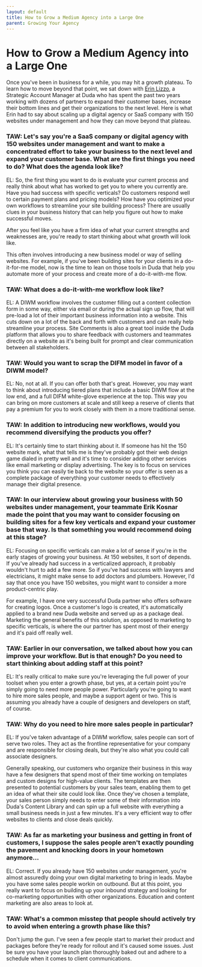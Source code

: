 ```yaml
---
layout: default
title: How to Grow a Medium Agency into a Large One
parent: Growing Your Agency
---
```


# How to Grow a Medium Agency into a Large One

Once you've been in business for a while, you may hit a growth plateau. To learn how to move beyond that point, we sat down with [Erin Lizzo](https://www.linkedin.com/in/erinlizzo/), a Strategic Account Manager at Duda who has spent the past two years working with dozens of partners to expand their customer bases, increase their bottom lines and get their organizations to the next level. Here is what Erin had to say about scaling up a digital agency or SaaS company with 150 websites under management and how they can move beyond that plateau.


### TAW: Let's say you're a SaaS company or digital agency with 150 websites under management and want to make a concentrated effort to take your business to the next level and expand your customer base. What are the first things you need to do? What does the agenda look like?

EL: So, the first thing you want to do is evaluate your current process and really think about what has worked to get you to where you currently are. Have you had success with specific verticals? Do customers respond well to certain payment plans and pricing models? How have you optimized your own workflows to streamline your site building process? There are usually clues in your business history that can help you figure out how to make successful moves.

After you feel like you have a firm idea of what your current strengths and weaknesses are, you're ready to start thinking about what growth will look like.

This often involves introducing a new business model or way of selling websites. For example, if you've been building sites for your clients in a do-it-for-me model, now is the time to lean on those tools in Duda that help you automate more of your process and create more of a do-it-with-me flow.

### TAW: What does a do-it-with-me workflow look like?

EL: A DIWM workflow involves the customer filling out a content collection form in some way, either via email or during the actual sign up flow, that will pre-load a lot of their important business information into a website. This cuts down on a lot of the back and forth with customers and can really help streamline your process. Site Comments is also a great tool inside the Duda platform that allows you to share feedback with customers and teammates directly on a website as it's being built for prompt and clear communication between all stakeholders.  

### TAW: Would you want to scrap the DIFM model in favor of a DIWM model?

EL: No, not at all. If you can offer both that's great. However, you may want to think about introducing tiered plans that include a basic DIWM flow at the low end, and a full DIFM white-glove experience at the top. This way you can bring on more customers at scale and still keep a reserve of clients that pay a premium for you to work closely with them in a more traditional sense. 

### TAW: In addition to introducing new workflows, would you recommend diversifying the products you offer?

EL: It's certainly time to start thinking about it. If someone has hit the 150 website mark, what that tells me is they've probably got their web design game dialed in pretty well and it's time to consider adding other services like email marketing or display advertising. The key is to focus on services you think you can easily tie back to the website so your offer is seen as a complete package of everything your customer needs to effectively manage their digital presence.

### TAW: In our interview about growing your business with 50 websites under management, your teammate Erik Kosnar made the point that you may want to consider focusing on building sites for a few key verticals and expand your customer base that way. Is that something you would recommend doing at this stage?

EL: Focusing on specific verticals can make a lot of sense if you're in the early stages of growing your business. At 150 websites, it sort of depends. If you've already had success in a verticalized approach, it probably wouldn't hurt to add a few more. So if you've had success with lawyers and electricians, it might make sense to add doctors and plumbers. However, I'd say that once you have 150 websites, you might want to consider a more product-centric play.

For example, I have one very successful Duda partner who offers software for creating logos. Once a customer's logo is created, it's automatically applied to a brand new Duda website and served up as a package deal. Marketing the general benefits of this solution, as opposed to marketing to specific verticals, is where the our partner has spent most of their energy and it's paid off really well.

### TAW: Earlier in our conversation, we talked about how you can improve your workflow. But is that enough? Do you need to start thinking about adding staff at this point?

EL: It's really critical to make sure you're leveraging the full power of your toolset when you enter a growth phase, but yes, at a certain point you're simply going to need more people power. Particularly you're going to want to hire more sales people, and maybe a support agent or two. This is assuming you already have a couple of designers and developers on staff, of course. ﻿

### TAW: Why do you need to hire more sales people in particular?

﻿EL: If you've taken advantage of a DIWM workflow, sales people can sort of serve two roles. They act as the frontline representative for your company and are responsible for closing deals, but they're also what you could call associate designers.

Generally speaking, our customers who organize their business in this way have a few designers that spend most of their time working on templates and custom designs for high-value clients. The templates are then presented to potential customers by your sales team, enabling them to get an idea of what their site could look like.  Once they've chosen a template, your sales person simply needs to enter some of their information into Duda's Content Library and  can spin up a full website with everything a small business needs in just a few minutes. It's a very efficient way to offer websites to clients and close deals quickly.

### TAW: As far as marketing your business and getting in front of customers, I suppose the sales people aren't exactly pounding the pavement and knocking doors in your hometown anymore...

EL: Correct. If you already have 150 websites under management, you're almost assuredly doing your own digital marketing to bring in leads. Maybe you have some sales people workin on outbound. But at this point, you really want to focus on building up your inbound strategy and looking for co-marketing opportunities with other organizations. Education and content marketing are also areas to look at. 

### TAW: What's a common misstep that people should actively try to avoid when entering a growth phase like this?

Don't jump the gun. I've seen a few people start to market their product and packages before they're ready for rollout and it's caused some issues. Just be sure you have your launch plan thoroughly baked out and adhere to a schedule when it comes to client communications.